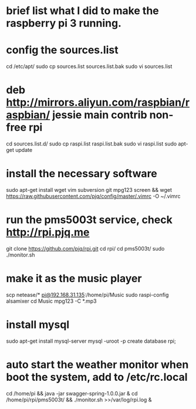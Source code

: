 # brief list what I did to make the raspberry pi 3 running. 

# config the sources.list
cd /etc/apt/
sudo cp sources.list sources.list.bak
sudo vi sources.list
# deb http://mirrors.aliyun.com/raspbian/raspbian/ jessie main contrib non-free rpi
cd sources.list.d/
sudo cp raspi.list raspi.list.bak
sudo vi raspi.list
sudo apt-get update

# install the necessary software
sudo apt-get install wget vim subversion git mpg123 screen &&  wget https://raw.githubusercontent.com/pjq/config/master/.vimrc -O ~/.vimrc



# run the pms5003t service, check http://rpi.pjq.me
git clone https://github.com/pjq/rpi.git
cd rpi/
cd pms5003t/
sudo ./monitor.sh

# make it as the music player 
scp netease/* pi@192.168.31.135:/home/pi/Music
sudo raspi-config
alsamixer
cd Music
mpg123 -C *.mp3

# install mysql
sudo apt-get install mysql-server
mysql -uroot -p
create database rpi;

# auto start the weather monitor when boot the system, add to /etc/rc.local
cd /home/pi && java -jar swagger-spring-1.0.0.jar &
cd /home/pi/rpi/pms5003t/ && ./monitor.sh >>/var/log/rpi.log &

